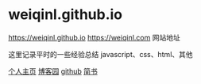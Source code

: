 # weiqinl.github.io
https://weiqinl.github.io  https://weiqinl.com 网站地址


这里记录平时的一些经验总结
javascript、css、html、其他

[个人主页](http://weiqinl.com)
[博客园](http://www.cnblogs.com/weiqinl)
[github](https://github.com/weiqinl)
[简书](http://www.jianshu.com/u/9f890c7bde33)